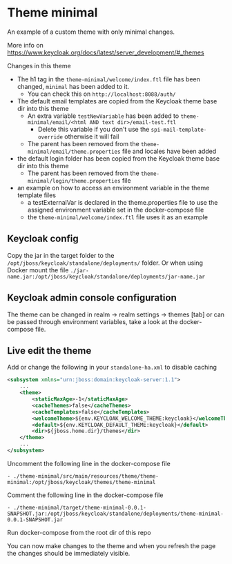 # Theme minimal

An example of a custom theme with only minimal changes.

More info on https://www.keycloak.org/docs/latest/server_development/#_themes

Changes in this theme

* The h1 tag in the `theme-minimal/welcome/index.ftl` file has been changed, `minimal` has been added to it.
  * You can check this on `http://localhost:8088/auth/`
* The default email templates are copied from the Keycloak theme base dir into this theme
  * An extra variable `testNewVariable` has been added to `theme-minimal/email/<html AND text dir>/email-test.ftl`
    * Delete this variable if you don't use the `spi-mail-template-override` otherwise it will fail
  * The parent has been removed from the `theme-minimal/email/theme.properties` file and locales have been added
* the default login folder has been copied from the Keycloak theme base dir into this theme
  * The parent has been removed from the `theme-minimal/login/theme.properties` file
* an example on how to access an environment variable in the theme template files
  * a testExternalVar is declared in the theme.properties file to use the assigned environment variable set in the docker-compose file
  * the `theme-minimal/welcome/index.ftl` file uses it as an example

## Keycloak config

Copy the jar in the target folder to the `/opt/jboss/keycloak/standalone/deployments/` folder.
Or when using Docker mount the file `./jar-name.jar:/opt/jboss/keycloak/standalone/deployments/jar-name.jar`

## Keycloak admin console configuration

The theme can be changed in realm -> realm settings -> themes [tab] or can be passed through environment variables, take a look at the  docker-compose file.

## Live edit the theme

Add or change the following in your `standalone-ha.xml` to disable caching

```xml
<subsystem xmlns="urn:jboss:domain:keycloak-server:1.1">
    ...
    <theme>
        <staticMaxAge>-1</staticMaxAge>
        <cacheThemes>false</cacheThemes>
        <cacheTemplates>false</cacheTemplates>
        <welcomeTheme>${env.KEYCLOAK_WELCOME_THEME:keycloak}</welcomeTheme>
        <default>${env.KEYCLOAK_DEFAULT_THEME:keycloak}</default>
        <dir>${jboss.home.dir}/themes</dir>
    </theme>
    ...
</subsystem>
 ```

Uncomment the following line in the docker-compose file

    - ./theme-minimal/src/main/resources/theme/theme-minimal:/opt/jboss/keycloak/themes/theme-minimal

Comment the following line in the docker-compose file

    - ./theme-minimal/target/theme-minimal-0.0.1-SNAPSHOT.jar:/opt/jboss/keycloak/standalone/deployments/theme-minimal-0.0.1-SNAPSHOT.jar
    
Run docker-compose from the root dir of this repo

You can now make changes to the theme and when you refresh the page the changes should be immediately visible.
